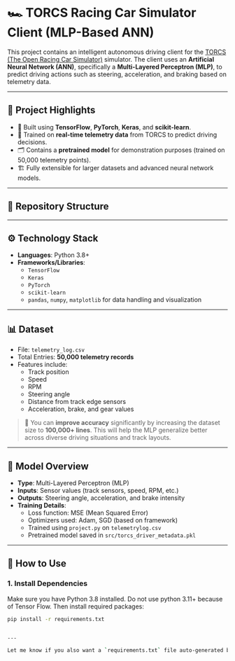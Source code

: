# 🏎️ TORCS Racing Car Simulator Client (MLP-Based ANN)

This project contains an intelligent autonomous driving client for the [TORCS (The Open Racing Car Simulator)](http://torcs.sourceforge.net/) simulator. The client uses an **Artificial Neural Network (ANN)**, specifically a **Multi-Layered Perceptron (MLP)**, to predict driving actions such as steering, acceleration, and braking based on telemetry data.

---

## 📌 Project Highlights

- 🧠 Built using **TensorFlow**, **PyTorch**, **Keras**, and **scikit-learn**.
- 🤖 Trained on **real-time telemetry data** from TORCS to predict driving decisions.
- 🗂️ Contains a **pretrained model** for demonstration purposes (trained on 50,000 telemetry points).
- 🏗️ Fully extensible for larger datasets and advanced neural network models.

---

## 📁 Repository Structure


---

## ⚙️ Technology Stack

- **Languages**: Python 3.8+
- **Frameworks/Libraries**:
  - `TensorFlow`
  - `Keras`
  - `PyTorch`
  - `scikit-learn`
  - `pandas`, `numpy`, `matplotlib` for data handling and visualization

---

## 📊 Dataset

- File: `telemetry_log.csv`
- Total Entries: **50,000 telemetry records**
- Features include:
  - Track position
  - Speed
  - RPM
  - Steering angle
  - Distance from track edge sensors
  - Acceleration, brake, and gear values

> 🧩 You can **improve accuracy** significantly by increasing the dataset size to **100,000+ lines**. This will help the MLP generalize better across diverse driving situations and track layouts.

---

## 🧠 Model Overview

- **Type**: Multi-Layered Perceptron (MLP)
- **Inputs**: Sensor values (track sensors, speed, RPM, etc.)
- **Outputs**: Steering angle, acceleration, and brake intensity
- **Training Details**:
  - Loss function: MSE (Mean Squared Error)
  - Optimizers used: Adam, SGD (based on framework)
  - Trained using `project.py` on `telemetrylog.csv`
  - Pretrained model saved in `src/torcs_driver_metadata.pkl`
---
## 🚀 How to Use

### 1. Install Dependencies

Make sure you have Python 3.8 installed. Do not use python 3.11+ because of Tensor Flow. Then install required packages:

```bash
pip install -r requirements.txt


---

Let me know if you also want a `requirements.txt` file auto-generated based on your dependencies, or badges for Python version, license, or build status.
